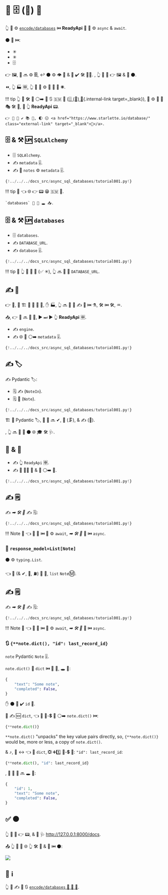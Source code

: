 # 🔁 🗄 (🔗) 💽

👆 💪 ⚙️ <a href="https://github.com/encode/databases" class="external-link" target="_blank">`encode/databases`</a> ⏮️ **ReadyApi** 🔗 💽 ⚙️ `async` &amp; `await`.

⚫️ 🔗 ⏮️:

* ✳
* ✳
* 🗄

👉 🖼, 👥 🔜 ⚙️ **🗄**, ↩️ ⚫️ ⚙️ 👁 📁 &amp; 🐍 ✔️ 🛠️ 🐕‍🦺. , 👆 💪 📁 👉 🖼 &amp; 🏃 ⚫️.

⏪, 👆 🏭 🈸, 👆 💪 💚 ⚙️ 💽 💽 💖 **✳**.

!!! tip
    👆 💪 🛠️ 💭 ⚪️➡️ 📄 🔃 🇸🇲 🐜 ([🗄 (🔗) 💽](../tutorial/sql-databases.md){.internal-link target=_blank}), 💖 ⚙️ 🚙 🔢 🎭 🛠️ 💽, 🔬 👆 **ReadyApi** 📟.

    👉 📄 🚫 ✔ 📚 💭, 🌓 😑 <a href="https://www.starlette.io/database/" class="external-link" target="_blank">💃</a>.

## 🗄 &amp; ⚒ 🆙 `SQLAlchemy`

* 🗄 `SQLAlchemy`.
* ✍ `metadata` 🎚.
* ✍ 🏓 `notes` ⚙️ `metadata` 🎚.

```Python hl_lines="4  14  16-22"
{!../../../docs_src/async_sql_databases/tutorial001.py!}
```

!!! tip
    👀 👈 🌐 👉 📟 😁 🇸🇲 🐚.

    `databases` 🚫 🔨 🕳 📥.

## 🗄 &amp; ⚒ 🆙 `databases`

* 🗄 `databases`.
* ✍ `DATABASE_URL`.
* ✍ `database` 🎚.

```Python hl_lines="3  9  12"
{!../../../docs_src/async_sql_databases/tutorial001.py!}
```

!!! tip
    🚥 👆 🔗 🎏 💽 (✅ ✳), 👆 🔜 💪 🔀 `DATABASE_URL`.

## ✍ 🏓

👉 💼, 👥 🏗 🏓 🎏 🐍 📁, ✋️ 🏭, 👆 🔜 🎲 💚 ✍ 👫 ⏮️ ⚗, 🛠️ ⏮️ 🛠️, ♒️.

📥, 👉 📄 🔜 🏃 🔗, ▶️️ ⏭ ▶️ 👆 **ReadyApi** 🈸.

* ✍ `engine`.
* ✍ 🌐 🏓 ⚪️➡️ `metadata` 🎚.

```Python hl_lines="25-28"
{!../../../docs_src/async_sql_databases/tutorial001.py!}
```

## ✍ 🏷

✍ Pydantic 🏷:

* 🗒 ✍ (`NoteIn`).
* 🗒 📨 (`Note`).

```Python hl_lines="31-33  36-39"
{!../../../docs_src/async_sql_databases/tutorial001.py!}
```

🏗 👫 Pydantic 🏷, 🔢 💽 🔜 ✔, 🎻 (🗜), &amp; ✍ (📄).

, 👆 🔜 💪 👀 ⚫️ 🌐 🎓 🛠️ 🩺.

## 🔗 &amp; 🔌

* ✍ 👆 `ReadyApi` 🈸.
* ✍ 🎉 🐕‍🦺 🔗 &amp; 🔌 ⚪️➡️ 💽.

```Python hl_lines="42  45-47  50-52"
{!../../../docs_src/async_sql_databases/tutorial001.py!}
```

## ✍ 🗒

✍ *➡ 🛠️ 🔢* ✍ 🗒:

```Python hl_lines="55-58"
{!../../../docs_src/async_sql_databases/tutorial001.py!}
```

!!! Note
    👀 👈 👥 🔗 ⏮️ 💽 ⚙️ `await`, *➡ 🛠️ 🔢* 📣 ⏮️ `async`.

### 👀 `response_model=List[Note]`

⚫️ ⚙️ `typing.List`.

👈 📄 (&amp; ✔, 🎻, ⛽) 🔢 💽, `list` `Note`Ⓜ.

## ✍ 🗒

✍ *➡ 🛠️ 🔢* ✍ 🗒:

```Python hl_lines="61-65"
{!../../../docs_src/async_sql_databases/tutorial001.py!}
```

!!! Note
    👀 👈 👥 🔗 ⏮️ 💽 ⚙️ `await`, *➡ 🛠️ 🔢* 📣 ⏮️ `async`.

### 🔃 `{**note.dict(), "id": last_record_id}`

`note` Pydantic `Note` 🎚.

`note.dict()` 📨 `dict` ⏮️ 🚮 💽, 🕳 💖:

```Python
{
    "text": "Some note",
    "completed": False,
}
```

✋️ ⚫️ 🚫 ✔️ `id` 🏑.

👥 ✍ 🆕 `dict`, 👈 🔌 🔑-💲 👫 ⚪️➡️ `note.dict()` ⏮️:

```Python
{**note.dict()}
```

`**note.dict()` "unpacks" the key value pairs directly, so, `{**note.dict()}` would be, more or less, a copy of `note.dict()`.

&amp; ⤴️, 👥 ↔ 👈 📁 `dict`, ❎ ➕1️⃣ 🔑-💲 👫: `"id": last_record_id`:

```Python
{**note.dict(), "id": last_record_id}
```

, 🏁 🏁 📨 🔜 🕳 💖:

```Python
{
    "id": 1,
    "text": "Some note",
    "completed": False,
}
```

## ✅ ⚫️

👆 💪 📁 👉 📟, &amp; 👀 🩺 <a href="http://127.0.0.1:8000/docs" class="external-link" target="_blank">http://127.0.0.1:8000/docs</a>.

📤 👆 💪 👀 🌐 👆 🛠️ 📄 &amp; 🔗 ⏮️ ⚫️:

<img src="/img/tutorial/async-sql-databases/image01.png">

## 🌅 ℹ

👆 💪 ✍ 🌅 🔃 <a href="https://github.com/encode/databases" class="external-link" target="_blank">`encode/databases` 🚮 📂 📃</a>.
